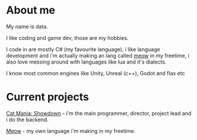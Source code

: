 # About me
My name is data.

I like coding and game dev, those are my hobbies.

I code in are mostly C# (my favourite language), i like language development and i'm actually making an lang called [meow](https://github.com/KinexDev/Meow) in my freetime, i also love messing around with languages like lua and it's dialects.

I know most common engines like Unity, Unreal (c++), Godot and flax etc

# Current projects

[Cat Mania: Showdown](https://www.youtube.com/@BitbitGames/shorts) - i'm the main programmer, director, project lead and i do the backend.

[Meow](https://github.com/KinexDev/Meow) - my own language i'm making in my freetime.
